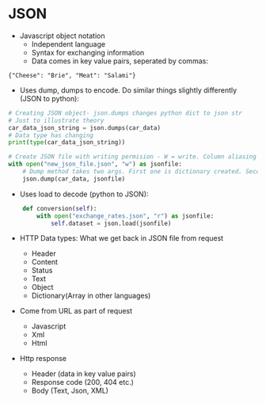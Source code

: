 # JSON
- Javascript object notation
    - Independent language
    - Syntax for exchanging information
    - Data comes in key value pairs, seperated by commas:
```
{"Cheese": "Brie", "Meat": "Salami"}
```

- Uses dump, dumps to encode. Do similar things slightly differently (JSON to python):
```python
# Creating JSON object- json.dumps changes python dict to json str
# Just to illustrate theory
car_data_json_string = json.dumps(car_data)
# Data type has changing
print(type(car_data_json_string))
```
```python
# Create JSON file with writing permision - W = write. Column aliasing at end
with open("new_json_file.json", "w") as jsonfile:
    # Dump method takes two args. First one is dictionary created. Second is the file object
    json.dump(car_data, jsonfile)
```
- Uses load to decode (python to JSON):
```python
    def conversion(self):
        with open("exchange_rates.json", "r") as jsonfile:
            self.dataset = json.load(jsonfile)
```

- HTTP Data types: What we get back in JSON file from request
    - Header
    - Content
    - Status
    - Text
    - Object 
    - Dictionary(Array in other languages)
    
- Come from URL as part of request
    - Javascript
    - Xml
    - Html
     
- Http response
    - Header (data in key value pairs)
    - Response code (200, 404 etc.)
    - Body (Text, Json, XML)
    